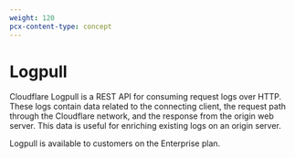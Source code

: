 ```yaml
---
weight: 120
pcx-content-type: concept
---
```


# Logpull

Cloudflare Logpull is a REST API for consuming request logs over HTTP. These logs contain data related to the connecting client, the request path through the Cloudflare network, and the response from the origin web server. This data is useful for enriching existing logs on an origin server.

Logpull is available to customers on the Enterprise plan.

<DirectoryListing path="/logpull" />
